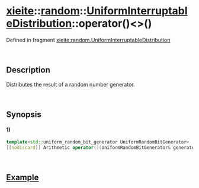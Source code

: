 # [xieite](../../../../../../xieite.md)\:\:[random](../../../../../../random.md)\:\:[UniformInterruptableDistribution<Arithmetic>](../../../../uniform_interruptable_distribution.md)\:\:operator\(\)\<\>\(\)
Defined in fragment [xieite:random.UniformInterruptableDistribution](../../../../../../../src/random/uniform_interruptable_distribution.cpp)

&nbsp;

## Description
Distributes the result of a random number generator.

&nbsp;

## Synopsis
#### 1)
```cpp
template<std::uniform_random_bit_generator UniformRandomBitGenerator>
[[nodiscard]] Arithmetic operator()(UniformRandomBitGenerator& generator) noexcept;
```

&nbsp;

## [Example](../../../../uniform_interruptable_distribution.md#Example)
